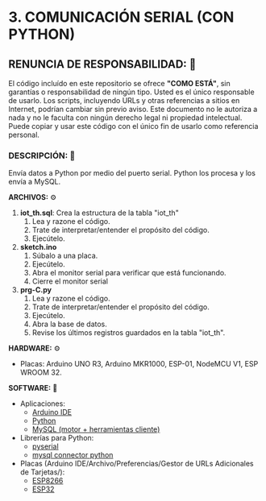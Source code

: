 # 3. COMUNICACIÓN SERIAL (CON PYTHON)

## RENUNCIA DE RESPONSABILIDAD: 📢
El código incluído en este repositorio se ofrece **"COMO ESTÁ"**, sin garantías o responsabilidad de ningún tipo. Usted es el único responsable de usarlo. Los scripts, incluyendo URLs y otras referencias a sitios en Internet, podrían cambiar sin previo aviso. Este documento no le autoriza a nada y no le faculta con ningún derecho legal ni propiedad intelectual. Puede copiar y usar este código con el único fin de usarlo como referencia personal.

### DESCRIPCIÓN: 🚀
Envía datos a Python por medio del puerto serial. Python los procesa y los envía a MySQL.

**ARCHIVOS:** ⚙
1. **iot_th.sql**: Crea la estructura de la tabla "iot_th" 
    1. Lea y razone el código.
    2. Trate de interpretar/entender el propósito del código.
    3. Ejecútelo.
2. **sketch.ino**
    1. Súbalo a una placa.
    2. Ejecútelo.
    3. Abra el monitor serial para verificar que está funcionando.
    4. Cierre el monitor serial
3. **prg-C.py**
    1. Lea y razone el código.
    2. Trate de interpretar/entender el propósito del código.
    3. Ejecútelo.
    4. Abra la base de datos.
    5. Revise los últimos registros guardados en la tabla "iot_th".

**HARDWARE:** ⚙
- Placas: Arduino UNO R3, Arduino MKR1000, ESP-01, NodeMCU V1, ESP WROOM 32.

**SOFTWARE:** 💾
- Aplicaciones:
    + [Arduino IDE](https://www.arduino.cc/en/main/software/)
    + [Python](https://www.python.org/downloads/)
    + [MySQL (motor + herramientas cliente)](https://dev.mysql.com/downloads/workbench/)
- Librerías para Python:
    + [pyserial](https://pypi.org/project/pyserial/)
    + [mysql connector python](https://pypi.org/project/mysql-connector-python/)
- Placas (Arduino IDE/Archivo/Preferencias/Gestor de URLs Adicionales de Tarjetas/):
    + [ESP8266](http://arduino.esp8266.com/stable/package_esp8266com_index.json)
    + [ESP32](http://dl.espressif.com/dl/package_esp32_index.json)
